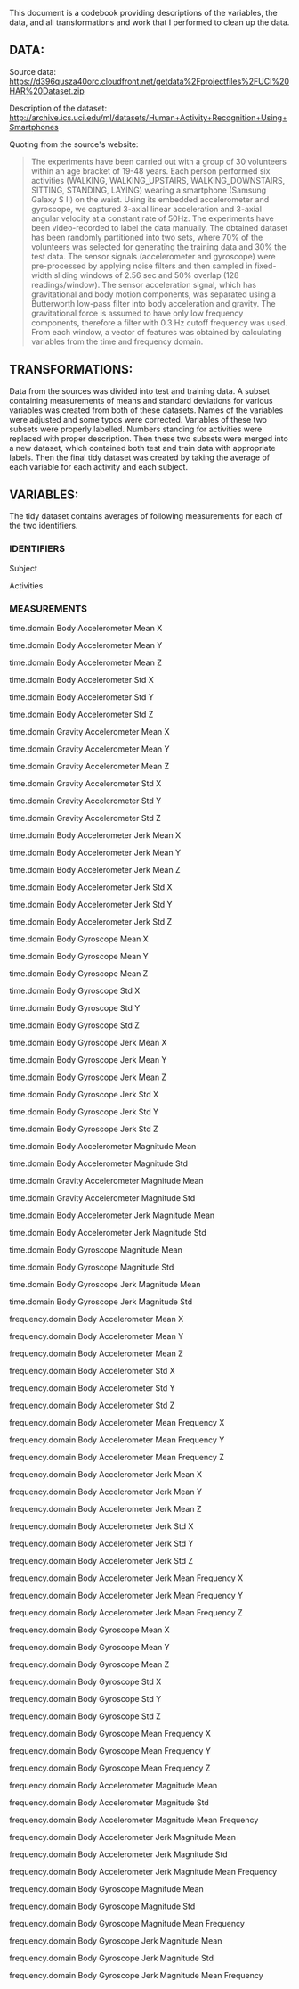 This document is a codebook providing descriptions of the variables, the data, and all transformations and work that I performed to clean up the data.

## DATA:

Source data: https://d396qusza40orc.cloudfront.net/getdata%2Fprojectfiles%2FUCI%20HAR%20Dataset.zip

Description of the dataset: http://archive.ics.uci.edu/ml/datasets/Human+Activity+Recognition+Using+Smartphones

Quoting from the source's website:

>The experiments have been carried out with a group of 30 volunteers within an age bracket of 19-48 years. Each person performed six activities (WALKING, WALKING_UPSTAIRS, WALKING_DOWNSTAIRS, SITTING, STANDING, LAYING) wearing a smartphone (Samsung Galaxy S II) on the waist. Using its embedded accelerometer and gyroscope, we captured 3-axial linear acceleration and 3-axial angular velocity at a constant rate of 50Hz. The experiments have been video-recorded to label the data manually. The obtained dataset has been randomly partitioned into two sets, where 70% of the volunteers was selected for generating the training data and 30% the test data.
>The sensor signals (accelerometer and gyroscope) were pre-processed by applying noise filters and then sampled in fixed-width sliding windows of 2.56 sec and 50% overlap (128 readings/window). The sensor acceleration signal, which has gravitational and body motion components, was separated using a Butterworth low-pass filter into body acceleration and gravity. The gravitational force is assumed to have only low frequency components, therefore a filter with 0.3 Hz cutoff frequency was used. From each window, a vector of features was obtained by calculating variables from the time and frequency domain.


## TRANSFORMATIONS:

Data from the sources was divided into test and training data. A subset containing measurements of means and standard deviations for various variables was created from both of these datasets. Names of the variables were adjusted and some typos were corrected. Variables of these two subsets were properly labelled. Numbers standing for activities were replaced with proper description. Then these two subsets were merged into a new dataset, which contained both test and train data with appropriate labels. Then the final tidy dataset was created by taking the average of each variable for each activity and each subject.


## VARIABLES:

The tidy dataset contains averages of following measurements for each of the two identifiers.

### IDENTIFIERS

Subject

Activities

### MEASUREMENTS

time.domain Body Accelerometer  Mean X

time.domain Body Accelerometer  Mean Y

time.domain Body Accelerometer  Mean Z

time.domain Body Accelerometer  Std X

time.domain Body Accelerometer  Std Y

time.domain Body Accelerometer  Std Z

time.domain Gravity Accelerometer  Mean X

time.domain Gravity Accelerometer  Mean Y

time.domain Gravity Accelerometer  Mean Z

time.domain Gravity Accelerometer  Std X

time.domain Gravity Accelerometer  Std Y

time.domain Gravity Accelerometer  Std Z

time.domain Body Accelerometer Jerk Mean X

time.domain Body Accelerometer Jerk Mean Y

time.domain Body Accelerometer Jerk Mean Z

time.domain Body Accelerometer Jerk Std X

time.domain Body Accelerometer Jerk Std Y

time.domain Body Accelerometer Jerk Std Z

time.domain Body Gyroscope  Mean X

time.domain Body Gyroscope  Mean Y

time.domain Body Gyroscope  Mean Z

time.domain Body Gyroscope  Std X

time.domain Body Gyroscope  Std Y

time.domain Body Gyroscope  Std Z

time.domain Body Gyroscope Jerk Mean X

time.domain Body Gyroscope Jerk Mean Y

time.domain Body Gyroscope Jerk Mean Z

time.domain Body Gyroscope Jerk Std X

time.domain Body Gyroscope Jerk Std Y

time.domain Body Gyroscope Jerk Std Z

time.domain Body Accelerometer  Magnitude  Mean

time.domain Body Accelerometer  Magnitude  Std

time.domain Gravity Accelerometer  Magnitude  Mean

time.domain Gravity Accelerometer  Magnitude  Std

time.domain Body Accelerometer Jerk Magnitude  Mean

time.domain Body Accelerometer Jerk Magnitude  Std

time.domain Body Gyroscope  Magnitude  Mean

time.domain Body Gyroscope  Magnitude  Std

time.domain Body Gyroscope Jerk Magnitude  Mean

time.domain Body Gyroscope Jerk Magnitude  Std

frequency.domain Body Accelerometer  Mean X

frequency.domain Body Accelerometer  Mean Y

frequency.domain Body Accelerometer  Mean Z

frequency.domain Body Accelerometer  Std X

frequency.domain Body Accelerometer  Std Y

frequency.domain Body Accelerometer  Std Z

frequency.domain Body Accelerometer  Mean  Frequency X

frequency.domain Body Accelerometer  Mean  Frequency Y

frequency.domain Body Accelerometer  Mean  Frequency Z

frequency.domain Body Accelerometer Jerk Mean X

frequency.domain Body Accelerometer Jerk Mean Y

frequency.domain Body Accelerometer Jerk Mean Z

frequency.domain Body Accelerometer Jerk Std X

frequency.domain Body Accelerometer Jerk Std Y

frequency.domain Body Accelerometer Jerk Std Z

frequency.domain Body Accelerometer Jerk Mean  Frequency X

frequency.domain Body Accelerometer Jerk Mean  Frequency Y

frequency.domain Body Accelerometer Jerk Mean  Frequency Z

frequency.domain Body Gyroscope  Mean X

frequency.domain Body Gyroscope  Mean Y

frequency.domain Body Gyroscope  Mean Z

frequency.domain Body Gyroscope  Std X

frequency.domain Body Gyroscope  Std Y

frequency.domain Body Gyroscope  Std Z

frequency.domain Body Gyroscope  Mean  Frequency X

frequency.domain Body Gyroscope  Mean  Frequency Y

frequency.domain Body Gyroscope  Mean  Frequency Z

frequency.domain Body Accelerometer  Magnitude  Mean

frequency.domain Body Accelerometer  Magnitude  Std

frequency.domain Body Accelerometer  Magnitude  Mean  Frequency

frequency.domain Body Accelerometer Jerk Magnitude  Mean

frequency.domain Body Accelerometer Jerk Magnitude  Std

frequency.domain Body Accelerometer Jerk Magnitude  Mean  Frequency

frequency.domain Body Gyroscope  Magnitude  Mean

frequency.domain Body Gyroscope  Magnitude  Std

frequency.domain Body Gyroscope  Magnitude  Mean  Frequency

frequency.domain Body Gyroscope Jerk Magnitude  Mean

frequency.domain Body Gyroscope Jerk Magnitude  Std

frequency.domain Body Gyroscope Jerk Magnitude  Mean  Frequency

